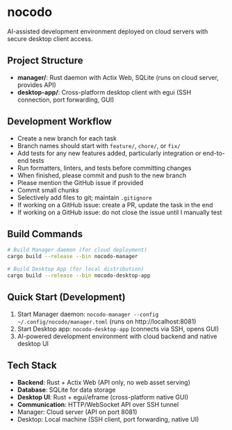 # nocodo

AI-assisted development environment deployed on cloud servers with secure desktop client access.

## Project Structure
- **manager/**: Rust daemon with Actix Web, SQLite (runs on cloud server, provides API)
- **desktop-app/**: Cross-platform desktop client with egui (SSH connection, port forwarding, GUI)

## Development Workflow

* Create a new branch for each task
* Branch names should start with `feature/`, `chore/`, or `fix/`
* Add tests for any new features added, particularly integration or end-to-end tests
* Run formatters, linters, and tests before committing changes
* When finished, please commit and push to the new branch
* Please mention the GitHub issue if provided
* Commit small chunks
* Selectively add files to git; maintain `.gitignore`
* If working on a GitHub issue: create a PR, update the task in the end
* If working on a GitHub issue: do not close the issue until I manually test

## Build Commands
```bash
# Build Manager daemon (for cloud deployment)
cargo build --release --bin nocodo-manager

# Build Desktop App (for local distribution)
cargo build --release --bin nocodo-desktop-app
```

## Quick Start (Development)
1. Start Manager daemon: `nocodo-manager --config ~/.config/nocodo/manager.toml` (runs on http://localhost:8081)
2. Start Desktop app: `nocodo-desktop-app` (connects via SSH, opens GUI)
3. AI-powered development environment with cloud backend and native desktop UI

## Tech Stack
- **Backend**: Rust + Actix Web (API only, no web asset serving)
- **Database**: SQLite for data storage
- **Desktop UI**: Rust + egui/eframe (cross-platform native GUI)
- **Communication**: HTTP/WebSocket API over SSH tunnel
- Manager: Cloud server (API on port 8081)
- Desktop: Local machine (SSH client, port forwarding, native UI)
